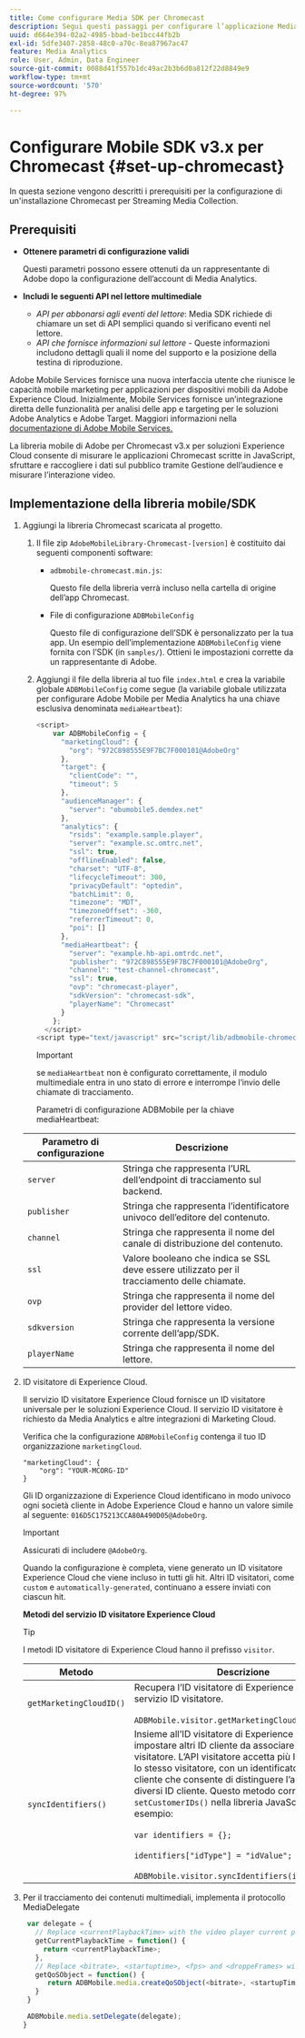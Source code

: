 ```yaml
---
title: Come configurare Media SDK per Chromecast
description: Segui questi passaggi per configurare l’applicazione Media SDK su Chromecast.
uuid: d664e394-02a2-4985-bbad-be1bcc44fb2b
exl-id: 5dfe3407-2858-48c0-a70c-8ea87967ac47
feature: Media Analytics
role: User, Admin, Data Engineer
source-git-commit: 0088d41f557b1dc49ac2b3b6d0a812f22d8849e9
workflow-type: tm+mt
source-wordcount: '570'
ht-degree: 97%

---
```


# Configurare Mobile SDK v3.x per Chromecast {#set-up-chromecast}

In questa sezione vengono descritti i prerequisiti per la configurazione di un&#39;installazione Chromecast per Streaming Media Collection.

## Prerequisiti

* **Ottenere parametri di configurazione validi**

  Questi parametri possono essere ottenuti da un rappresentante di Adobe dopo la configurazione dell’account di Media Analytics.
* **Includi le seguenti API nel lettore multimediale**

   * *API per abbonarsi agli eventi del lettore*: Media SDK richiede di chiamare un set di API semplici quando si verificano eventi nel lettore.
   * *API che fornisce informazioni sul lettore* - Queste informazioni includono dettagli quali il nome del supporto e la posizione della testina di riproduzione.

Adobe Mobile Services fornisce una nuova interfaccia utente che riunisce le capacità mobile marketing per applicazioni per dispositivi mobili da Adobe Experience Cloud. Inizialmente, Mobile Services fornisce un’integrazione diretta delle funzionalità per analisi delle app e targeting per le soluzioni Adobe Analytics e Adobe Target. Maggiori informazioni nella [documentazione di Adobe Mobile Services.](https://experienceleague.adobe.com/docs/mobile-services/using/home.html?lang=it)

La libreria mobile di Adobe per Chromecast v3.x per soluzioni Experience Cloud consente di misurare le applicazioni Chromecast scritte in JavaScript, sfruttare e raccogliere i dati sul pubblico tramite Gestione dell’audience e misurare l’interazione video.

## Implementazione della libreria mobile/SDK

1. Aggiungi la libreria Chromecast scaricata al progetto.

   1. Il file zip `AdobeMobileLibrary-Chromecast-[version]` è costituito dai seguenti componenti software:

      * `adbmobile-chromecast.min.js`:

        Questo file della libreria verrà incluso nella cartella di origine dell’app Chromecast.

      * File di configurazione `ADBMobileConfig`

        Questo file di configurazione dell’SDK è personalizzato per la tua app. Un esempio dell’implementazione `ADBMobileConfig` viene fornita con l’SDK (in `samples/`). Ottieni le impostazioni corrette da un rappresentante di Adobe.

   1. Aggiungi il file della libreria al tuo file `index.html` e crea la variabile globale `ADBMobileConfig` come segue (la variabile globale utilizzata per configurare Adobe Mobile per Media Analytics ha una chiave esclusiva denominata `mediaHeartbeat`):

      ```js
      <script>
          var ADBMobileConfig = {
            "marketingCloud": {
              "org": "972C898555E9F7BC7F000101@AdobeOrg"
            },
            "target": {
              "clientCode": "",
              "timeout": 5
            },
            "audienceManager": {
              "server": "obumobile5.demdex.net"
            },
            "analytics": {
              "rsids": "example.sample.player",
              "server": "example.sc.omtrc.net",
              "ssl": true,
              "offlineEnabled": false,
              "charset": "UTF-8",
              "lifecycleTimeout": 300,
              "privacyDefault": "optedin",
              "batchLimit": 0,
              "timezone": "MDT",
              "timezoneOffset": -360,
              "referrerTimeout": 0,
              "poi": []
            },
            "mediaHeartbeat": {
              "server": "example.hb-api.omtrdc.net",
              "publisher": "972C898555E9F7BC7F000101@AdobeOrg",
              "channel": "test-channel-chromecast",
              "ssl": true,
              "ovp": "chromecast-player",
              "sdkVersion": "chromecast-sdk",
              "playerName": "Chromecast"
            }
          };
        </script>
      <script type="text/javascript" src="script/lib/adbmobile-chromecast.min.js"></script>
      ```

      >[!IMPORTANT]
      >
      >se `mediaHeartbeat` non è configurato correttamente, il modulo multimediale entra in uno stato di errore e interrompe l’invio delle chiamate di tracciamento.

      Parametri di configurazione ADBMobile per la chiave mediaHeartbeat:

   | Parametro di configurazione | Descrizione     |
   | --- | --- |
   | `server` | Stringa che rappresenta l’URL dell’endpoint di tracciamento sul backend. |
   | `publisher` | Stringa che rappresenta l’identificatore univoco dell’editore del contenuto. |
   | `channel` | Stringa che rappresenta il nome del canale di distribuzione del contenuto. |
   | `ssl` | Valore booleano che indica se SSL deve essere utilizzato per il tracciamento delle chiamate. |
   | `ovp` | Stringa che rappresenta il nome del provider del lettore video. |
   | `sdkversion` | Stringa che rappresenta la versione corrente dell’app/SDK. |
   | `playerName` | Stringa che rappresenta il nome del lettore. |


1. ID visitatore di Experience Cloud.

   Il servizio ID visitatore Experience Cloud fornisce un ID visitatore universale per le soluzioni Experience Cloud. Il servizio ID visitatore è richiesto da Media Analytics e altre integrazioni di Marketing Cloud.

   Verifica che la configurazione `ADBMobileConfig` contenga il tuo ID organizzazione `marketingCloud`.

   ```
   "marketingCloud": {
       "org": "YOUR-MCORG-ID"
   }
   ```

   Gli ID organizzazione di Experience Cloud identificano in modo univoco ogni società cliente in Adobe Experience Cloud e hanno un valore simile al seguente: `016D5C175213CCA80A490D05@AdobeOrg`.

   >[!IMPORTANT]
   >
   >Assicurati di includere `@AdobeOrg`.

   Quando la configurazione è completa, viene generato un ID visitatore Experience Cloud che viene incluso in tutti gli hit. Altri ID visitatori, come `custom` e `automatically-generated`, continuano a essere inviati con ciascun hit.

   **Metodi del servizio ID visitatore Experience Cloud**

   >[!TIP]
   >
   >I metodi ID visitatore di Experience Cloud hanno il prefisso `visitor`.

   | Metodo | Descrizione |
   | --- | --- |
   | `getMarketingCloudID()` | Recupera l’ID visitatore di Experience Cloud dal servizio ID visitatore. <br/><br/>`ADBMobile.visitor.getMarketingCloudID();` |
   | `syncIdentifiers()` | Insieme all’ID visitatore di Experience Cloud, puoi impostare altri ID cliente da associare a ogni visitatore. L’API visitatore accetta più ID cliente per lo stesso visitatore, con un identificatore del tipo di cliente che consente di distinguere l’ambito dei diversi ID cliente. Questo metodo corrisponde a `setCustomerIDs()` nella libreria JavaScript.  Ad esempio: <br/><br/>`var identifiers = {};` <br/><br/>`identifiers["idType"] = "idValue";` <br/><br/>`ADBMobile.visitor.syncIdentifiers(identifiers);` |

1. Per il tracciamento dei contenuti multimediali, implementa il protocollo MediaDelegate

   ```js
    var delegate = {
      // Replace <currentPlaybackTime> with the video player current playback time
      getCurrentPlaybackTime = function() {
        return <currentPlaybackTime>;
      },
      // Replace <bitrate>, <startuptime>, <fps> and <droppeFrames> with the current playback QoS values.
      getQoSObject = function() {
         return ADBMobile.media.createQoSObject(<bitrate>, <startupTime>, <fps>, <droppedFrames>);
      }
    }
   
    ADBMobile.media.setDelegate(delegate);
   }
   ```

<!--   **Postbacks -** For more information about configuring postbacks, see [Configure Postbacks.](https://experienceleague.adobe.com/docs/mobile-services/using/manage-app-settings-ug/configuring-app/signals.html) -->
